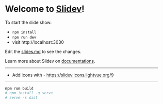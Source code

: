# Welcome to [Slidev](https://github.com/slidevjs/slidev)!

To start the slide show:

- `npm install`
- `npm run dev`
- visit http://localhost:3030

Edit the [slides.md](./slides.md) to see the changes.

Learn more about Slidev on [documentations](https://sli.dev/).

---

* Add Icons with - https://slidev.icons.lightvue.org/9

---

```sh
npm run build
# npm install -g serve
# serve -s dist
```